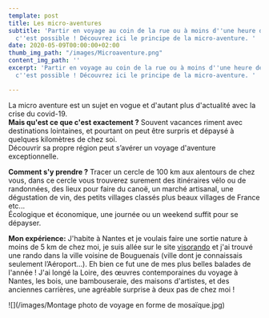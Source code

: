 ```yaml
---
template: post
title: Les micro-aventures
subtitle: 'Partir en voyage au coin de la rue ou à moins d''une heure de chez soi,
  c''est possible ! Découvrez ici le principe de la micro-aventure. '
date: 2020-05-09T00:00:00+02:00
thumb_img_path: "/images/Microaventure.png"
content_img_path: ''
excerpt: 'Partir en voyage au coin de la rue ou à moins d''une heure de chez soi,
  c''est possible ! Découvrez ici le principe de la micro-aventure. '

---
```

La micro aventure est un sujet en vogue et d'autant plus d'actualité avec la crise du covid-19.   
**Mais qu'est ce que c'est exactement ?**  Souvent vacances riment avec destinations lointaines, et pourtant on peut être surpris et dépaysé à quelques kilomètres de chez soi.   
Découvrir sa propre région peut s’avérer un voyage d'aventure exceptionnelle. 

  
**Comment s'y prendre ?** Tracer un cercle de 100 km aux alentours de chez vous, dans ce cercle vous trouverez surement des itinéraires vélo ou de randonnées, des lieux pour faire du canoë, un marché artisanal, une dégustation de vin, des petits villages classés plus beaux villages de France etc...  
Écologique et économique, une journée ou un weekend suffit pour se dépayser.   
  
**Mon expérience:** J'habite à Nantes et je voulais faire une sortie nature à moins de 5 km de chez moi, je suis allée sur le site [visorando](www.visorando.com "visorando") et j'ai trouvé une rando dans la ville voisine de Bouguenais (ville dont je connaissais seulement l’Aéroport...). Eh bien ce fut une de mes plus belles balades de l'année ! J'ai longé la Loire, des œuvres contemporaines du voyage à Nantes, les bois, une bambouseraie, des maisons d'artistes, et des anciennes carrières, une agréable surprise à deux pas de chez moi ! 

![](/images/Montage photo de voyage en forme de mosaïque.jpg)